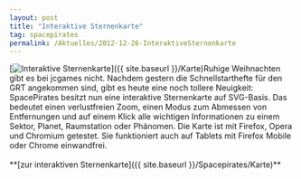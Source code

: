 ```yaml
---
layout: post
title: "Interaktive Sternenkarte"
tag: spacepirates
permalink: /Aktuelles/2012-12-26-InteraktiveSternenkarte
---
```



<p>[<img alt="Interaktive Sternenkarte" src="{{ site.baseurl }}/assets/pics/spacepirates/gallery/diverses/tn2/karte2.png" />]({{ site.baseurl }}/Karte)Ruhige Weihnachten gibt es bei jcgames nicht. Nachdem gestern die Schnellstarthefte für den GRT angekommen sind, gibt es heute eine noch tollere Neuigkeit: SpacePirates besitzt nun eine interaktive Sternenkarte auf SVG-Basis. Das bedeutet einen verlustfreien Zoom, einen Modus zum Abmessen von Entfernungen und auf einem Klick alle wichtigen Informationen zu einem Sektor, Planet, Raumstation oder Phänomen. Die Karte ist mit Firefox, Opera und Chromium getestet. Sie funktioniert auch auf Tablets mit Firefox Mobile oder Chrome einwandfrei.<br/>
<br/>
**[zur interaktiven Sternenkarte]({{ site.baseurl }}/Spacepirates/Karte)**</p>

